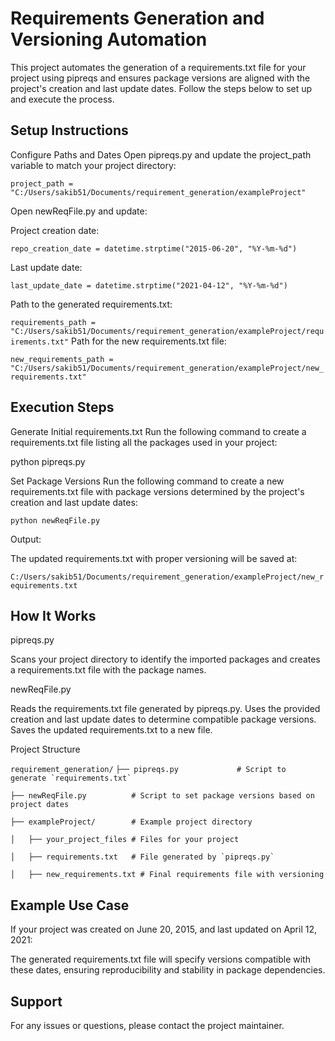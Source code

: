 # Requirements Generation and Versioning Automation
This project automates the generation of a requirements.txt file for your project using pipreqs and ensures package versions are aligned with the project's creation and last update dates. Follow the steps below to set up and execute the process.

## Setup Instructions
Configure Paths and Dates
Open pipreqs.py and update the project_path variable to match your project directory:

`project_path = "C:/Users/sakib51/Documents/requirement_generation/exampleProject"`

Open newReqFile.py and update:

Project creation date:

`repo_creation_date = datetime.strptime("2015-06-20", "%Y-%m-%d")`

Last update date:

`last_update_date = datetime.strptime("2021-04-12", "%Y-%m-%d")`

Path to the generated requirements.txt:

`requirements_path = "C:/Users/sakib51/Documents/requirement_generation/exampleProject/requirements.txt"`
Path for the new requirements.txt file:

`new_requirements_path = "C:/Users/sakib51/Documents/requirement_generation/exampleProject/new_requirements.txt"`

## Execution Steps
Generate Initial requirements.txt Run the following command to create a requirements.txt file listing all the packages used in your project:

python pipreqs.py

Set Package Versions Run the following command to create a new requirements.txt file with package versions determined by the project's creation and last update dates:

`python newReqFile.py`

Output:

The updated requirements.txt with proper versioning will be saved at:

`C:/Users/sakib51/Documents/requirement_generation/exampleProject/new_requirements.txt`

## How It Works
pipreqs.py

Scans your project directory to identify the imported packages and creates a requirements.txt file with the package names.

newReqFile.py

Reads the requirements.txt file generated by pipreqs.py.
Uses the provided creation and last update dates to determine compatible package versions.
Saves the updated requirements.txt to a new file.

Project Structure

`requirement_generation/`
``├── pipreqs.py             # Script to generate `requirements.txt` ``

`├── newReqFile.py          # Script to set package versions based on project dates`

`├── exampleProject/        # Example project directory`

`│   ├── your_project_files # Files for your project`

``│   ├── requirements.txt   # File generated by `pipreqs.py` ``

`│   ├── new_requirements.txt # Final requirements file with versioning`

## Example Use Case
If your project was created on June 20, 2015, and last updated on April 12, 2021:

The generated requirements.txt file will specify versions compatible with these dates, ensuring reproducibility and stability in package dependencies.

## Support
For any issues or questions, please contact the project maintainer.
